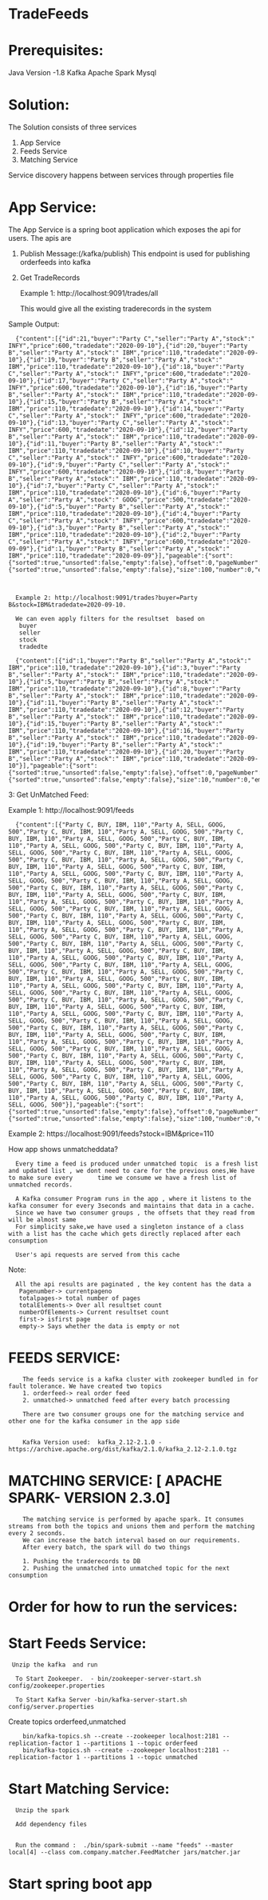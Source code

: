 # TradeFeeds


# Prerequisites:

Java Version -1.8
Kafka 
Apache Spark
Mysql 


# Solution:
The Solution consists of three services 
1. App Service
2. Feeds Service
3. Matching Service

Service discovery happens between services through properties file


# App Service:

The App Service is a spring boot application which exposes the api for users. The apis are

1. Publish Message:(/kafka/publish)
    This endpoint is used for publishing orderfeeds into kafka
    
2. Get TradeRecords
    
    Example 1: http://localhost:9091/trades/all
    
    This would give all the existing traderecords in the system
    
 Sample Output:
    
      {"content":[{"id":21,"buyer":"Party C","seller":"Party A","stock":" INFY","price":600,"tradedate":"2020-09-10"},{"id":20,"buyer":"Party B","seller":"Party A","stock":" IBM","price":110,"tradedate":"2020-09-10"},{"id":19,"buyer":"Party B","seller":"Party A","stock":" IBM","price":110,"tradedate":"2020-09-10"},{"id":18,"buyer":"Party C","seller":"Party A","stock":" INFY","price":600,"tradedate":"2020-09-10"},{"id":17,"buyer":"Party C","seller":"Party A","stock":" INFY","price":600,"tradedate":"2020-09-10"},{"id":16,"buyer":"Party B","seller":"Party A","stock":" IBM","price":110,"tradedate":"2020-09-10"},{"id":15,"buyer":"Party B","seller":"Party A","stock":" IBM","price":110,"tradedate":"2020-09-10"},{"id":14,"buyer":"Party C","seller":"Party A","stock":" INFY","price":600,"tradedate":"2020-09-10"},{"id":13,"buyer":"Party C","seller":"Party A","stock":" INFY","price":600,"tradedate":"2020-09-10"},{"id":12,"buyer":"Party B","seller":"Party A","stock":" IBM","price":110,"tradedate":"2020-09-10"},{"id":11,"buyer":"Party B","seller":"Party A","stock":" IBM","price":110,"tradedate":"2020-09-10"},{"id":10,"buyer":"Party C","seller":"Party A","stock":" INFY","price":600,"tradedate":"2020-09-10"},{"id":9,"buyer":"Party C","seller":"Party A","stock":" INFY","price":600,"tradedate":"2020-09-10"},{"id":8,"buyer":"Party B","seller":"Party A","stock":" IBM","price":110,"tradedate":"2020-09-10"},{"id":7,"buyer":"Party C","seller":"Party A","stock":" IBM","price":110,"tradedate":"2020-09-10"},{"id":6,"buyer":"Party A","seller":"Party A","stock":" GOOG","price":500,"tradedate":"2020-09-10"},{"id":5,"buyer":"Party B","seller":"Party A","stock":" IBM","price":110,"tradedate":"2020-09-10"},{"id":4,"buyer":"Party C","seller":"Party A","stock":" INFY","price":600,"tradedate":"2020-09-10"},{"id":3,"buyer":"Party B","seller":"Party A","stock":" IBM","price":110,"tradedate":"2020-09-10"},{"id":2,"buyer":"Party C","seller":"Party A","stock":" INFY","price":600,"tradedate":"2020-09-09"},{"id":1,"buyer":"Party B","seller":"Party A","stock":" IBM","price":110,"tradedate":"2020-09-09"}],"pageable":{"sort":{"sorted":true,"unsorted":false,"empty":false},"offset":0,"pageNumber":0,"pageSize":100,"unpaged":false,"paged":true},"last":true,"totalPages":1,"totalElements":21,"numberOfElements":21,"first":true,"sort":{"sorted":true,"unsorted":false,"empty":false},"size":100,"number":0,"empty":false}
      
      
      
      Example 2: http://localhost:9091/trades?buyer=Party B&stock=IBM&tradedate=2020-09-10. 
      
      We can even apply filters for the resultset  based on 
       buyer
       seller
       stock
       tradedte
      
      {"content":[{"id":1,"buyer":"Party B","seller":"Party A","stock":" IBM","price":110,"tradedate":"2020-09-10"},{"id":3,"buyer":"Party B","seller":"Party A","stock":" IBM","price":110,"tradedate":"2020-09-10"},{"id":5,"buyer":"Party B","seller":"Party A","stock":" IBM","price":110,"tradedate":"2020-09-10"},{"id":8,"buyer":"Party B","seller":"Party A","stock":" IBM","price":110,"tradedate":"2020-09-10"},{"id":11,"buyer":"Party B","seller":"Party A","stock":" IBM","price":110,"tradedate":"2020-09-10"},{"id":12,"buyer":"Party B","seller":"Party A","stock":" IBM","price":110,"tradedate":"2020-09-10"},{"id":15,"buyer":"Party B","seller":"Party A","stock":" IBM","price":110,"tradedate":"2020-09-10"},{"id":16,"buyer":"Party B","seller":"Party A","stock":" IBM","price":110,"tradedate":"2020-09-10"},{"id":19,"buyer":"Party B","seller":"Party A","stock":" IBM","price":110,"tradedate":"2020-09-10"},{"id":20,"buyer":"Party B","seller":"Party A","stock":" IBM","price":110,"tradedate":"2020-09-10"}],"pageable":{"sort":{"sorted":true,"unsorted":false,"empty":false},"offset":0,"pageNumber":0,"pageSize":10,"unpaged":false,"paged":true},"last":true,"totalPages":1,"totalElements":10,"numberOfElements":10,"first":true,"sort":{"sorted":true,"unsorted":false,"empty":false},"size":10,"number":0,"empty":false}
      
      
      
  3: Get UnMatched Feed:
  
      
  Example 1: http://localhost:9091/feeds
       
      {"content":[{"Party C, BUY, IBM, 110","Party A, SELL, GOOG, 500","Party C, BUY, IBM, 110","Party A, SELL, GOOG, 500","Party C, BUY, IBM, 110","Party A, SELL, GOOG, 500","Party C, BUY, IBM, 110","Party A, SELL, GOOG, 500","Party C, BUY, IBM, 110","Party A, SELL, GOOG, 500","Party C, BUY, IBM, 110","Party A, SELL, GOOG, 500","Party C, BUY, IBM, 110","Party A, SELL, GOOG, 500","Party C, BUY, IBM, 110","Party A, SELL, GOOG, 500","Party C, BUY, IBM, 110","Party A, SELL, GOOG, 500","Party C, BUY, IBM, 110","Party A, SELL, GOOG, 500","Party C, BUY, IBM, 110","Party A, SELL, GOOG, 500","Party C, BUY, IBM, 110","Party A, SELL, GOOG, 500","Party C, BUY, IBM, 110","Party A, SELL, GOOG, 500","Party C, BUY, IBM, 110","Party A, SELL, GOOG, 500","Party C, BUY, IBM, 110","Party A, SELL, GOOG, 500","Party C, BUY, IBM, 110","Party A, SELL, GOOG, 500","Party C, BUY, IBM, 110","Party A, SELL, GOOG, 500","Party C, BUY, IBM, 110","Party A, SELL, GOOG, 500","Party C, BUY, IBM, 110","Party A, SELL, GOOG, 500","Party C, BUY, IBM, 110","Party A, SELL, GOOG, 500","Party C, BUY, IBM, 110","Party A, SELL, GOOG, 500","Party C, BUY, IBM, 110","Party A, SELL, GOOG, 500","Party C, BUY, IBM, 110","Party A, SELL, GOOG, 500","Party C, BUY, IBM, 110","Party A, SELL, GOOG, 500","Party C, BUY, IBM, 110","Party A, SELL, GOOG, 500","Party C, BUY, IBM, 110","Party A, SELL, GOOG, 500","Party C, BUY, IBM, 110","Party A, SELL, GOOG, 500","Party C, BUY, IBM, 110","Party A, SELL, GOOG, 500","Party C, BUY, IBM, 110","Party A, SELL, GOOG, 500","Party C, BUY, IBM, 110","Party A, SELL, GOOG, 500","Party C, BUY, IBM, 110","Party A, SELL, GOOG, 500","Party C, BUY, IBM, 110","Party A, SELL, GOOG, 500","Party C, BUY, IBM, 110","Party A, SELL, GOOG, 500","Party C, BUY, IBM, 110","Party A, SELL, GOOG, 500","Party C, BUY, IBM, 110","Party A, SELL, GOOG, 500","Party C, BUY, IBM, 110","Party A, SELL, GOOG, 500","Party C, BUY, IBM, 110","Party A, SELL, GOOG, 500","Party C, BUY, IBM, 110","Party A, SELL, GOOG, 500","Party C, BUY, IBM, 110","Party A, SELL, GOOG, 500","Party C, BUY, IBM, 110","Party A, SELL, GOOG, 500","Party C, BUY, IBM, 110","Party A, SELL, GOOG, 500","Party C, BUY, IBM, 110","Party A, SELL, GOOG, 500","Party C, BUY, IBM, 110","Party A, SELL, GOOG, 500","Party C, BUY, IBM, 110","Party A, SELL, GOOG, 500","Party C, BUY, IBM, 110","Party A, SELL, GOOG, 500","Party C, BUY, IBM, 110","Party A, SELL, GOOG, 500","Party C, BUY, IBM, 110","Party A, SELL, GOOG, 500","Party C, BUY, IBM, 110","Party A, SELL, GOOG, 500","Party C, BUY, IBM, 110","Party A, SELL, GOOG, 500","Party C, BUY, IBM, 110","Party A, SELL, GOOG, 500"}],"pageable":{"sort":{"sorted":true,"unsorted":false,"empty":false},"offset":0,"pageNumber":0,"pageSize":100,"unpaged":false,"paged":true},"last":false,"totalPages":3,"totalElements":228,"numberOfElements":100,"first":true,"sort":{"sorted":true,"unsorted":false,"empty":false},"size":100,"number":0,"empty":false}
      
      
   Example 2: https://localhost:9091/feeds?stock=IBM&price=110
      
      
      
      
      
      
      
      
      
      
      
      
      
      
      
      
      
      
      
      
      
      
      
   How app shows unmatcheddata?
      
      Every time a feed is produced under unmatched topic  is a fresh list and updated list , we dont need to care for the previous ones,We have to make sure every       time we consume we have a fresh list of unmatched records.
      
      A Kafka consumer Program runs in the app , where it listens to the kafka consumer for every 3seconds and maintains that data in a cache.
      Since we have two consumer groups , the offsets that they read from will be almost same
      For simplicity sake,we have used a singleton instance of a class with a list has the cache which gets directly replaced after each consumption
      
      User's api requests are served from this cache
      
      
      
        
 Note:  
      
      All the api results are paginated , the key content has the data a
       Pagenumber-> currentpageno
       totalpages-> total number of pages
       totalElements-> Over all resultset count
       numberOfElements-> Current resultset count
       first-> isfirst page
       empty-> Says whether the data is empty or not
       
       
       
       
  # FEEDS SERVICE:
        
        The feeds service is a kafka cluster with zookeeper bundled in for fault tolerance. We have created two topics 
        1. orderfeed-> real order feed 
        2. unmatched-> unmatched feed after every batch processing
        
        There are two consumer groups one for the matching service and other one for the kafka consumer in the app side
        
        
        Kafka Version used:  kafka_2.12-2.1.0 -https://archive.apache.org/dist/kafka/2.1.0/kafka_2.12-2.1.0.tgz
        
        
        
 # MATCHING SERVICE: [ APACHE SPARK- VERSION 2.3.0]
        
        The matching service is performed by apache spark. It consumes streams from both the topics and unions them and perform the matching every 2 seconds.
        We can increase the batch interval based on our requirements. 
        After every batch, the spark will do two things
        
        1. Pushing the traderecords to DB
        2. Pushing the unmatched into unmatched topic for the next consumption
        
        
 # Order for how to run the services:
 
 
   # Start Feeds Service:
     Unzip the kafka  and run 
      
      To Start Zookeeper.  - bin/zookeeper-server-start.sh config/zookeeper.properties
      
      To Start Kafka Server -bin/kafka-server-start.sh config/server.properties
      
  Create topics orderfeed,unmatched
      
        bin/kafka-topics.sh --create --zookeeper localhost:2181 --replication-factor 1 --partitions 1 --topic orderfeed
        bin/kafka-topics.sh --create --zookeeper localhost:2181 --replication-factor 1 --partitions 1 --topic unmatched
        
        
   # Start Matching Service:
      Unzip the spark 
      
      Add dependency files
      
      
      Run the command :  ./bin/spark-submit --name "feeds" --master local[4] --class com.company.matcher.FeedMatcher jars/matcher.jar
      
      
   # Start spring boot app
   
   
      
      
      
      
      
      
      
      
        
    
    
        
        
        
        
     
     
        
        
        
        
        
        
        
        
        
        
        
        
     
        
        
        
        
        
      
        
        
        
 
       
       
      
      
      
      
   
    
   
  
     
   
    



